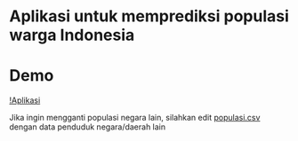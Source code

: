 # Aplikasi untuk memprediksi populasi warga Indonesia

# Demo

[!Aplikasi](./assets/Demo.png)

Jika ingin mengganti populasi negara lain, silahkan edit [populasi.csv](https://github.com/cukiprit/Aplikasi-GUI-Prediksi-Populasi-Indonesia/blob/main/populasi.csv) dengan data penduduk negara/daerah lain
